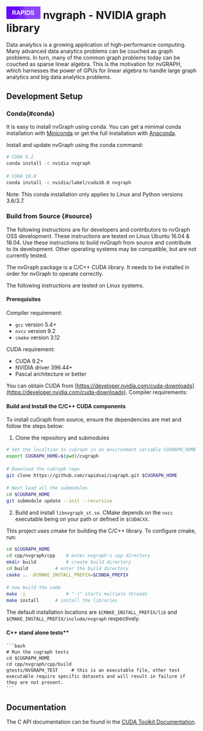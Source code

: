 # <div align="left"><img src="../../img/rapids_logo.png" width="90px"/>&nbsp;nvgraph - NVIDIA graph library</div>

Data analytics is a growing application of high-performance computing. Many advanced data analytics problems can be couched as graph problems. In turn, many of the common graph problems today can be couched as sparse linear algebra. This is the motivation for nvGRAPH, which harnesses the power of GPUs for linear algebra to handle large graph analytics and big data analytics problems.

## Development Setup

### Conda{#conda}

It is easy to install nvGraph using conda. You can get a minimal conda installation with [Miniconda](https://conda.io/miniconda.html) or get the full installation with [Anaconda](https://www.anaconda.com/download).

Install and update nvGraph using the conda command:

```bash
# CUDA 9.2
conda install -c nvidia nvgraph

# CUDA 10.0
conda install -c nvidia/label/cuda10.0 nvgraph 

```

Note: This conda installation only applies to Linux and Python versions 3.6/3.7.

### Build from Source {#source}

The following instructions are for developers and contributors to nvGraph OSS development. These instructions are tested on Linux Ubuntu 16.04 & 18.04. Use these instructions to build nvGraph from source and contribute to its development.  Other operating systems may be compatible, but are not currently tested.

The nvGraph package is a C/C++ CUDA library. It needs to be installed in order for nvGraph to operate correctly.  

The following instructions are tested on Linux systems.


#### Prerequisites

Compiler requirement:

* `gcc`     version 5.4+
* `nvcc`    version 9.2
* `cmake`   version 3.12



CUDA requirement:

* CUDA 9.2+
* NVIDIA driver 396.44+
* Pascal architecture or better

You can obtain CUDA from [https://developer.nvidia.com/cuda-downloads](https://developer.nvidia.com/cuda-downloads).
Compiler requirements:


#### Build and Install the C/C++ CUDA components

To install cuGraph from source, ensure the dependencies are met and follow the steps below:

1) Clone the repository and submodules

  ```bash
  # Set the localtion to cuGraph in an environment variable CUGRAPH_HOME 
  export CUGRAPH_HOME=$(pwd)/cugraph

  # Download the cuGraph repo
  git clone https://github.com/rapidsai/cugraph.git $CUGRAPH_HOME

  # Next load all the submodules
  cd $CUGRAPH_HOME
  git submodule update --init --recursive
  ```

2) Build and install `libnvgraph_st.so`. CMake depends on the `nvcc` executable being on your path or defined in `$CUDACXX`.

  This project uses cmake for building the C/C++ library. To configure cmake, run:

  ```bash
  cd $CUGRAPH_HOME
  cd cpp/nvgraph/cpp	# enter nvgraph's cpp directory
  mkdir build   		# create build directory 
  cd build     		# enter the build directory
  cmake .. -DCMAKE_INSTALL_PREFIX=$CONDA_PREFIX 

  # now build the code
  make -j				# "-j" starts multiple threads
  make install		# install the libraries 
  ```

The default installation  locations are `$CMAKE_INSTALL_PREFIX/lib` and `$CMAKE_INSTALL_PREFIX/include/nvgraph` respectively.

#### C++ stand alone tests** 

    ```bash
    # Run the cugraph tests
    cd $CUGRAPH_HOME
    cd cpp/nvgraph/cpp/build
    gtests/NVGRAPH_TEST		# this is an executable file, other test executable require specific datasets and will result in failure if they are not present.
    ```
## Documentation

The C API documentation can be found in the [CUDA Toolkit Documentation](https://docs.nvidia.com/cuda/nvgraph/index.html).



